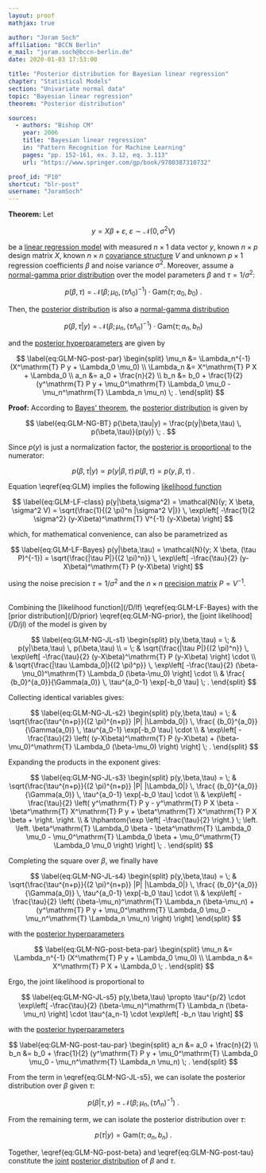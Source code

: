 ```yaml
---
layout: proof
mathjax: true

author: "Joram Soch"
affiliation: "BCCN Berlin"
e_mail: "joram.soch@bccn-berlin.de"
date: 2020-01-03 17:53:00

title: "Posterior distribution for Bayesian linear regression"
chapter: "Statistical Models"
section: "Univariate normal data"
topic: "Bayesian linear regression"
theorem: "Posterior distribution"

sources:
  - authors: "Bishop CM"
    year: 2006
    title: "Bayesian linear regression"
    in: "Pattern Recognition for Machine Learning"
    pages: "pp. 152-161, ex. 3.12, eq. 3.113"
    url: "https://www.springer.com/gp/book/9780387310732"

proof_id: "P10"
shortcut: "blr-post"
username: "JoramSoch"
---
```



**Theorem:** Let

$$ \label{eq:GLM}
y = X \beta + \varepsilon, \; \varepsilon \sim \mathcal{N}(0, \sigma^2 V)
$$

be a [linear regression model](/D/mlr) with measured $n \times 1$ data vector $y$, known $n \times p$ design matrix $X$, known $n \times n$ [covariance structure](/D/covmat) $V$ and unknown $p \times 1$ regression coefficients $\beta$ and noise variance $\sigma^2$.  Moreover, assume a [normal-gamma prior distribution](/P/blr-prior) over the model parameters $\beta$ and $\tau = 1/\sigma^2$:

$$ \label{eq:GLM-NG-prior}
p(\beta,\tau) = \mathcal{N}(\beta; \mu_0, (\tau \Lambda_0)^{-1}) \cdot \mathrm{Gam}(\tau; a_0, b_0) \; .
$$

Then, the [posterior distribution](/D/post) is also a [normal-gamma distribution](/D/ng)

$$ \label{eq:GLM-NG-post}
p(\beta,\tau|y) = \mathcal{N}(\beta; \mu_n, (\tau \Lambda_n)^{-1}) \cdot \mathrm{Gam}(\tau; a_n, b_n)
$$

and the [posterior hyperparameters](/D/post) are given by

$$ \label{eq:GLM-NG-post-par}
\begin{split}
\mu_n &= \Lambda_n^{-1} (X^\mathrm{T} P y + \Lambda_0 \mu_0) \\
\Lambda_n &= X^\mathrm{T} P X + \Lambda_0 \\
a_n &= a_0 + \frac{n}{2} \\
b_n &= b_0 + \frac{1}{2} (y^\mathrm{T} P y + \mu_0^\mathrm{T} \Lambda_0 \mu_0 - \mu_n^\mathrm{T} \Lambda_n \mu_n) \; .
\end{split}
$$


**Proof:** According to [Bayes' theorem](/P/bayes-th), the [posterior distribution](/D/post) is given by

$$ \label{eq:GLM-NG-BT}
p(\beta,\tau|y) = \frac{p(y|\beta,\tau) \, p(\beta,\tau)}{p(y)} \; .
$$

Since $p(y)$ is just a normalization factor, the [posterior is proportional](/P/post-jl) to the numerator:

$$ \label{eq:GLM-NG-post-JL}
p(\beta,\tau|y) \propto p(y|\beta,\tau) \, p(\beta,\tau) = p(y,\beta,\tau) \; .
$$

Equation \eqref{eq:GLM} implies the following [likelihood function](/D/lf)

$$ \label{eq:GLM-LF-class}
p(y|\beta,\sigma^2) = \mathcal{N}(y; X \beta, \sigma^2 V) = \sqrt{\frac{1}{(2 \pi)^n |\sigma^2 V|}} \, \exp\left[ -\frac{1}{2 \sigma^2} (y-X\beta)^\mathrm{T} V^{-1} (y-X\beta) \right]
$$

which, for mathematical convenience, can also be parametrized as

$$ \label{eq:GLM-LF-Bayes}
p(y|\beta,\tau) = \mathcal{N}(y; X \beta, (\tau P)^{-1}) = \sqrt{\frac{|\tau P|}{(2 \pi)^n}} \, \exp\left[ -\frac{\tau}{2} (y-X\beta)^\mathrm{T} P (y-X\beta) \right]
$$

using the noise precision $\tau = 1/\sigma^2$ and the $n \times n$ [precision matrix](/D/precmat) $P = V^{-1}$.

<br>
Combining the [likelihood function](/D/lf) \eqref{eq:GLM-LF-Bayes} with the [prior distribution](/D/prior) \eqref{eq:GLM-NG-prior}, the [joint likelihood](/D/jl) of the model is given by

$$ \label{eq:GLM-NG-JL-s1}
\begin{split}
p(y,\beta,\tau) = \; & p(y|\beta,\tau) \, p(\beta,\tau) \\
= \; & \sqrt{\frac{|\tau P|}{(2 \pi)^n}} \, \exp\left[ -\frac{\tau}{2} (y-X\beta)^\mathrm{T} P (y-X\beta) \right] \cdot \\
& \sqrt{\frac{|\tau \Lambda_0|}{(2 \pi)^p}} \, \exp\left[ -\frac{\tau}{2} (\beta-\mu_0)^\mathrm{T} \Lambda_0 (\beta-\mu_0) \right] \cdot \\
& \frac{ {b_0}^{a_0}}{\Gamma(a_0)} \, \tau^{a_0-1} \exp[-b_0 \tau] \; .
\end{split}
$$

Collecting identical variables gives:

$$ \label{eq:GLM-NG-JL-s2}
\begin{split}
p(y,\beta,\tau) = \; & \sqrt{\frac{\tau^{n+p}}{(2 \pi)^{n+p}} |P| |\Lambda_0|} \, \frac{ {b_0}^{a_0}}{\Gamma(a_0)} \, \tau^{a_0-1} \exp[-b_0 \tau] \cdot \\
& \exp\left[ -\frac{\tau}{2} \left( (y-X\beta)^\mathrm{T} P (y-X\beta) + (\beta-\mu_0)^\mathrm{T} \Lambda_0 (\beta-\mu_0) \right) \right] \; .
\end{split}
$$

Expanding the products in the exponent gives:

$$ \label{eq:GLM-NG-JL-s3}
\begin{split}
p(y,\beta,\tau) = \; & \sqrt{\frac{\tau^{n+p}}{(2 \pi)^{n+p}} |P| |\Lambda_0|} \, \frac{ {b_0}^{a_0}}{\Gamma(a_0)} \, \tau^{a_0-1} \exp[-b_0 \tau] \cdot \\
& \exp\left[ -\frac{\tau}{2} \left( y^\mathrm{T} P y - y^\mathrm{T} P X \beta - \beta^\mathrm{T} X^\mathrm{T} P y + \beta^\mathrm{T} X^\mathrm{T} P X \beta + \right. \right. \\
& \hphantom{\exp \left[ -\frac{\tau}{2} \right.} \; \left. \left. \beta^\mathrm{T} \Lambda_0 \beta - \beta^\mathrm{T} \Lambda_0 \mu_0 - \mu_0^\mathrm{T} \Lambda_0 \beta + \mu_0^\mathrm{T} \Lambda_0 \mu_0 \right) \right] \; .
\end{split}
$$

Completing the square over $\beta$, we finally have

$$ \label{eq:GLM-NG-JL-s4}
\begin{split}
p(y,\beta,\tau) = \; & \sqrt{\frac{\tau^{n+p}}{(2 \pi)^{n+p}} |P| |\Lambda_0|} \, \frac{ {b_0}^{a_0}}{\Gamma(a_0)} \, \tau^{a_0-1} \exp[-b_0 \tau] \cdot \\
& \exp\left[ -\frac{\tau}{2} \left( (\beta-\mu_n)^\mathrm{T} \Lambda_n (\beta-\mu_n) + (y^\mathrm{T} P y + \mu_0^\mathrm{T} \Lambda_0 \mu_0 - \mu_n^\mathrm{T} \Lambda_n \mu_n) \right) \right]
\end{split}
$$

with the [posterior hyperparameters](/D/post)

$$ \label{eq:GLM-NG-post-beta-par}
\begin{split}
\mu_n &= \Lambda_n^{-1} (X^\mathrm{T} P y + \Lambda_0 \mu_0) \\
\Lambda_n &= X^\mathrm{T} P X + \Lambda_0 \; .
\end{split}
$$

Ergo, the joint likelihood is proportional to

$$ \label{eq:GLM-NG-JL-s5}
p(y,\beta,\tau) \propto \tau^{p/2} \cdot \exp\left[ -\frac{\tau}{2} (\beta-\mu_n)^\mathrm{T} \Lambda_n (\beta-\mu_n) \right] \cdot \tau^{a_n-1} \cdot \exp\left[ -b_n \tau \right]
$$

with the [posterior hyperparameters](/D/post)

$$ \label{eq:GLM-NG-post-tau-par}
\begin{split}
a_n &= a_0 + \frac{n}{2} \\
b_n &= b_0 + \frac{1}{2} (y^\mathrm{T} P y + \mu_0^\mathrm{T} \Lambda_0 \mu_0 - \mu_n^\mathrm{T} \Lambda_n \mu_n) \; .
\end{split}
$$

From the term in \eqref{eq:GLM-NG-JL-s5}, we can isolate the posterior distribution over $\beta$ given $\tau$:

$$ \label{eq:GLM-NG-post-beta}
p(\beta|\tau,y) = \mathcal{N}(\beta; \mu_n, (\tau \Lambda_n)^{-1}) \; .
$$

From the remaining term, we can isolate the posterior distribution over $\tau$:

$$ \label{eq:GLM-NG-post-tau}
p(\tau|y) = \mathrm{Gam}(\tau; a_n, b_n) \; .
$$

Together, \eqref{eq:GLM-NG-post-beta} and \eqref{eq:GLM-NG-post-tau} constitute the [joint](/D/prob-joint) [posterior distribution](/D/post) of $\beta$ and $\tau$.